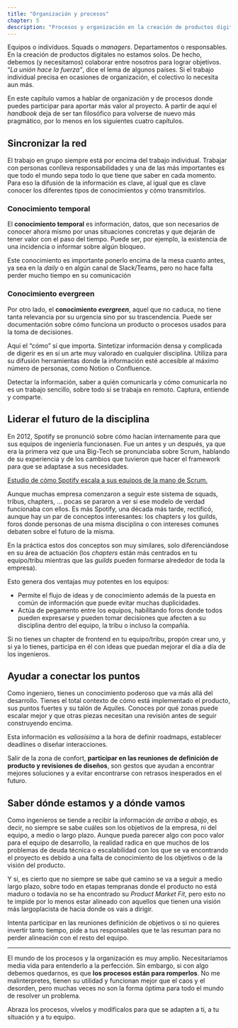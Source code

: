 ```yaml
---
title: "Organización y procesos"
chapter: 5
description: "Procesos y organización en la creación de productos digitales"
---
```


Equipos o individuos. Squads o _managers_. Departamentos o responsables. En la creación de productos digitales no estamos solos. De hecho, debemos (y necesitamos) colaborar entre nosotros para lograr objetivos. “_La unión hace la fuerza”_, dice el lema de algunos países. Si el trabajo individual precisa en ocasiones de organización, el colectivo lo necesita aun más.

En este capítulo vamos a hablar de organización y de procesos donde puedes participar para aportar más valor al proyecto. A partir de aquí el _handbook_ deja de ser tan filosófico para volverse de nuevo más pragmático, por lo menos en los siguientes cuatro capítulos.

## Sincronizar la red

El trabajo en grupo siempre está por encima del trabajo individual. Trabajar con personas conlleva responsabilidades y una de las más importantes es que todo el mundo sepa todo lo que tiene que saber en cada momento. Para eso la difusión de la información es clave, al igual que es clave conocer los diferentes tipos de conocimientos y cómo transmitirlos.

### Conocimiento temporal

El **conocimiento temporal** es información, datos, que son necesarios de conocer ahora mismo por unas situaciones concretas y que dejarán de tener valor con el paso del tiempo. Puede ser, por ejemplo, la existencia de una incidencia o informar sobre algún bloqueo.

Este conocimiento es importante ponerlo encima de la mesa cuanto antes, ya sea en la _daily_ o en algún canal de Slack/Teams, pero no hace falta perder mucho tiempo en su comunicación

### Conocimiento evergreen

Por otro lado, el **conocimiento _evergreen_**, aquel que no caduca, no tiene tanta relevancia por su urgencia sino por su trascendencia. Puede ser documentación sobre cómo funciona un producto o procesos usados para la toma de decisiones.

Aquí el “cómo” sí que importa. Sintetizar información densa y complicada de digerir es en sí un arte muy valorado en cualquier disciplina. Utiliza para su difusión herramientas donde la información esté accesible al máximo número de personas, como Notion o Confluence.

Detectar la información, saber a quién comunicarla y cómo comunicarla no es un trabajo sencillo, sobre todo si se trabaja en remoto. Captura, entiende y comparte.

## Liderar el futuro de la disciplina

En 2012, Spotify se pronunció sobre cómo hacían internamente para que sus equipos de ingeniería funcionasen. Fue un antes y un después, ya que era la primera vez que una Big-Tech se pronunciaba sobre Scrum, hablando de su experiencia y de los cambios que tuvieron que hacer el framework para que se adaptase a sus necesidades.

[Estudio de cómo Spotify escala a sus equipos de la mano de Scrum.](https://blog.crisp.se/wp-content/uploads/2012/11/SpotifyScaling.pdf)

Aunque muchas empresa comenzaron a seguir este sistema de squads, tribus, chapters, … pocas se pararon a ver si ese modelo de verdad funcionaba con ellos. Es más Spotify, una década más tarde, rectificó, aunque hay un par de conceptos interesantes: los chapters y los guilds, foros donde personas de una misma disciplina o con intereses comunes debaten sobre el futuro de la misma.

En la práctica estos dos conceptos son muy similares, solo diferenciándose en su área de actuación (los _chapters_ están más centrados en tu equipo/tribu mientras que las _guilds_ pueden formarse alrededor de toda la empresa).

Esto genera dos ventajas muy potentes en los equipos:

- Permite el flujo de ideas y de conocimiento además de la puesta en común de información que puede evitar muchas duplicidades.
- Actúa de pegamento entre los equipos, habilitando foros donde todos pueden expresarse y pueden tomar decisiones que afecten a su disciplina dentro del equipo, la tribu o incluso la compañía.

Si no tienes un chapter de frontend en tu equipo/tribu, propón crear uno, y si ya lo tienes, participa en él con ideas que puedan mejorar el día a día de los ingenieros.

## Ayudar a conectar los puntos

Como ingeniero, tienes un conocimiento poderoso que va más allá del desarrollo. Tienes el total contexto de cómo está implementado el producto, sus puntos fuertes y su talón de Aquiles. Conoces por qué zonas puede escalar mejor y que otras piezas necesitan una revisión antes de seguir construyendo encima.

Esta información es _valiosísima_ a la hora de definir roadmaps, establecer deadlines o diseñar interacciones.

Salir de la zona de confort, **participar en las reuniones de definición de producto y revisiones de diseños**, son gestos que ayudan a encontrar mejores soluciones y a evitar encontrarse con retrasos inesperados en el futuro.

## Saber dónde estamos y a dónde vamos

Como ingenieros se tiende a recibir la información _de arriba a abajo_, es decir, no siempre se sabe cuáles son los objetivos de la empresa, ni del equipo, a medio o largo plazo. Aunque pueda parecer algo con poco valor para el equipo de desarrollo, la realidad radica en que muchos de los problemas de deuda técnica o escalabilidad con los que se va encontrando el proyecto es debido a una falta de conocimiento de los objetivos o de la visión del producto.

Y si, es cierto que no siempre se sabe qué camino se va a seguir a medio largo plazo, sobre todo en etapas tempranas donde el producto no está maduro o todavía no se ha encontrado su _Product Market Fit_, pero esto no te impide por lo menos estar alineado con aquellos que tienen una visión más largoplacista de hacia donde os vais a dirigir.

Intenta participar en las reuniones definición de objetivos o si no quieres invertir tanto tiempo, pide a tus responsables que te las resuman para no perder alineación con el resto del equipo.

---

El mundo de los procesos y la organización es muy amplio. Necesitaríamos media vida para entenderlo a la perfección. Sin embargo, si con algo debemos quedarnos, es que **los procesos están para romperlos**. No me malinterpretes, tienen su utilidad y funcionan mejor que el caos y el desorden, pero muchas veces no son la forma óptima para todo el mundo de resolver un problema.

Abraza los procesos, vívelos y modifícalos para que se adapten a ti, a tu situación y a tu equipo.
